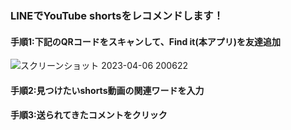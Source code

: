 ### LINEでYouTube shortsをレコメンドします！

#### 手順1:下記のQRコードをスキャンして、Find it(本アプリ)を友達追加

![スクリーンショット 2023-04-06 200622](https://user-images.githubusercontent.com/86952073/230360914-7a7731ca-bceb-4992-a694-1c088d6c3462.png)

#### 手順2:見つけたいshorts動画の関連ワードを入力

#### 手順3:送られてきたコメントをクリック

